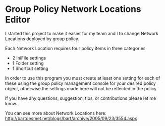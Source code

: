 # Group Policy Network Locations Editor

I started this project to make it easier for my team and I to change Network Locations deployed by group policy.

Each Network Location requires four policy items in three categories
- 2 IniFile settings
- 1 Folder setting
- 1 Shortcut setting

In order to use this program you must create at least one setting for each of these using the group policy management console for your desired policy object, otherwise the settings made here will not be reflected in the policy.

If you have any questions, suggestion, tips, or contributions please let me know.

You can see more about Network Locations here: http://bartdesmet.net/blogs/bart/archive/2005/09/23/3554.aspx
